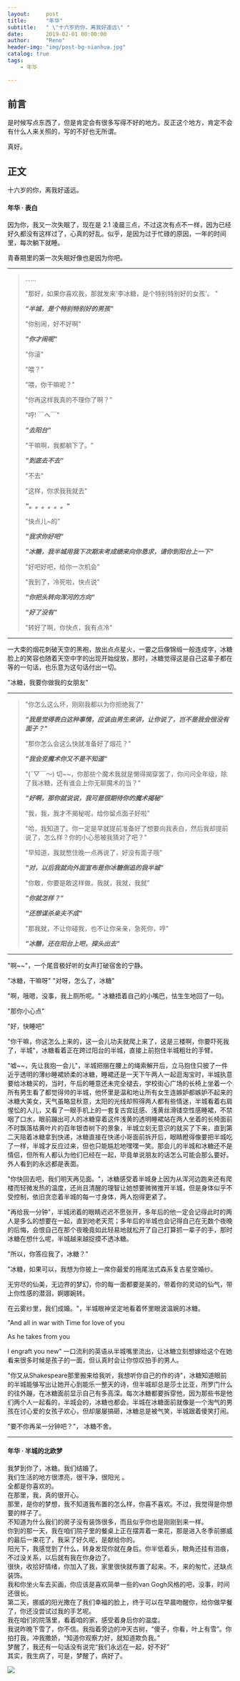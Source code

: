 ```yaml
---
layout:     post
title:      "年华"
subtitle:   " \"十六岁的你，离我好遥远\" "
date:       2019-02-01 00:00:00
author:     "Reno"
header-img: "img/post-bg-nianhua.jpg"
catalog: true
tags:
    - 年华

---
```


## 前言

是时候写点东西了，但是肯定会有很多写得不好的地方。反正这个地方，肯定不会有什么人来关照的，写的不好也无所谓。

真好。

## 正文

十六岁的你，离我好遥远。



#### 年华 · 表白

因为你，我又一次失眠了，现在是 2.1 凌晨三点，不过这次有点不一样，因为已经好久都没有这样过了，心真的好乱。似乎，是因为过于忙碌的原因，一年的时间里，每次躺下就睡。

青春期里的第一次失眠好像也是因为你吧。

---

> ......
>
> "那好，如果你喜欢我，那就发来'李冰糖，是个特别特别好的女孩'。 "
>
> ***"半城，是个特别特别好的男孩"***
>
> "你别闹，好不好啊"
>
> ***"你才闹呢"***
>
> "你滚"
>
> "喂？"
>
> "喂，你干嘛呢？"
>
> "你再这样我真的不理你了啊？"
>
> "哼! ￣へ￣"
>
> ***"去阳台"***
>
> "干嘛啊，我都躺下了。"
>
> ***"到底去不去"***
>
> "不去"
>
> "这样，你求我我就去"
>
> ***"。。。。。。"***
>
> "快点儿~的"
>
> ***"我求你好吧"***
>
> ***"冰糖，我半城用我下次期末考成绩来向你恳求，请你到阳台上一下"***
>
> "好吧好吧，给你一次机会"
>
> "我到了，冷死啦，快点说"
>
> ***"你把头转向浑河的方向"***
>
> ***"好了没有"***
>
> "转好了啊，你快点，我有点冷"

---

一大束的烟花刺破天空的黑袍，放出点点星火，一霎之后像锦缎一般连成字，冰糖脸上的笑容也随着天空中字的出现开始绽放，那时，冰糖觉得这是自己这辈子都在等的一句话，也乐意为这句话付出一切。

"冰糖，我要你做我的女朋友"

---

> "你怎么这么坏，刚刚我都以为你拒绝我了"
>
> ***"我是觉得表白这种事情，应该由男生来讲，让你说了，岂不是我会很没有面子？"***
>
> "那你怎么会这么快就准备好了烟花？"
>
> ***"我会变魔术你又不是不知道"***
>
> "(ˉ▽￣～) 切~~，你那些个魔术我就是懒得揭穿罢了，你问问全年级，除了我冰糖，还有谁会上你无聊魔术的当？"
>
> ***"好啊，那你就说说，我可是很期待你的魔术揭秘"***
>
> "我，我，我才不揭秘呢，给你留点面子好啦"
>
> "哈，我知道了。你一定是早就提前准备好了想要向我表白，然后我却提前说了，怎么样？你的小心思被我猜对了吧？"
>
> "早知道，我就憋住晚一点再说了，好没有面子哦"
>
> ***"对，以后我就向外面宣布是你冰糖倒追的我半城"***
>
> "你敢，你要是敢这样做，我就，我就，我就"
>
> ***"你就怎样？"***
>
> ***"还想谋杀亲夫不成"***
>
> "那我就，不让你碰我，也不让你亲亲，急死你，哼"
>
> ***"冰糖，还在阳台上吧，探头出去"***

---

"啊~~"，一个尾音极好听的女声打破宿舍的宁静。

"冰糖，干嘛呀"  "对呀，怎么了，冰糖"  

"啊，哦嗯，没事，我上厕所呢。" 冰糖捂着自己的小嘴巴，怯生生地回了一句。

"那你小心点"

"好，快睡吧"

"你干嘛，你这怎么上来的，这一会儿功夫就爬上来了，这是三楼啊，你要吓死我了，半城"，冰糖看着正在跨过阳台的半城，直接上前抱住半城粗壮的手臂。

"嘘~~，先让我抱一会儿"，半城把捆在腰上的绳索解开后，立马抱住只披了一件近乎透明的薄纱睡裙娇柔的冰糖，睡裙还是一天下午两人一起逛淘宝时，半城执意要给冰糖买的，当时，午后的睡意还未完全褪去，学校街心广场的长椅上坐着一个所有男生看了都觉得帅的半城，他怀里是温和地让所有女生连嫉妒都嫉妒不起来的冰糖大美女，天气虽略显秋意，太阳的光线却照得两人都有些情迷，半城看着右肩惺忪的人儿，又看了一眼手机上的一套复古宫廷感、浅黄丝滑镂空性感睡裙，不禁咽了口水，眼前蹦出可人的冰糖穿着这件浅黄的透明睡裙站在两人坐着的长椅面前不时飘落枯黄叶片的百年银杏树下的景象，半城立刻无意识的就买了下来，直到第二天陪着冰糖拿到快递，冰糖直接在快递小哥面前拆开后，眼睛瞪得像要把半城吃了一样，半城才反应过来，但也只能尴尬地嘿嘿一笑。那会儿的半城和冰糖还不是情侣，但所有人都认为他们已经在一起，毕竟单说朋友的话怎么可能会那么要好。外人看到的永远都是表面。

"你快回去吧，我们明天再见面。"，冰糖感受着半城身上因为从浑河边跑来还有爬楼而轻微发热的温度，还尚且清醒的理智让她想要微微推开半城，但是身体似乎不受控制，依旧贪恋着半城的每一寸身体，两人抱得更紧了。

"再给我一分钟"，半城闭着的眼睛迟迟不愿张开，多年后的他一定会记得此时的两人是多么的想要在一起，直到地老天荒；多年后的半城也会记得自己在无数个夜晚的后悔，会恨自己在那个夜晚竟如此轻易地就松开了自己打算抓一辈子的手，那时冰糖在想什么呢，半城越来越捉摸不透冰糖。

"所以，你答应我了，冰糖？"

"冰糖，如果可以，我想为你披上一席你最爱的拖尾法式森系复古星空婚纱。

无穷尽的仙美，无边界的梦幻，你的每一面都要是美的，带着你的灵动的仙气，带上你性感的潜洄，婀娜婉转。

在云雾纱里，我们成婚。"，半城眼神坚定地看着怀里眼波温婉的冰糖。

"And all in war with Time for love of you

As he takes from you

I engraft you new" 一口流利的英语从半城嘴里流出，让冰糖立刻想嫁给这个在她看来很多时候是孩子的一面，但认真时会让你惊叹拍手的男人。

"你又从Shakespeare那里搬来给我听，我想听你自己的作的诗"，冰糖知道眼前的半城能够写出让她开心到能乐一整天的诗，但半城却总是莎士比亚，所罗门什么的往外蹦，在冰糖面前显示自己有多高深。每次冰糖都要拆穿他，因为那些书是他们两个人一起看的，半城会的，冰糖也都会。半城在冰糖面前就像是一个淘气的男孩在讨心爱的女孩子欢心，但却屡屡搞砸，冰糖总是被气笑，半城跟着傻笑打闹。

"要不你再呆一分钟吧？"， 冰糖不舍。



---



#### 年华 · 半城的北欧梦

我梦到你了，冰糖。我们结婚了。  
我们生活的地方很漂亮，很干净，很阳光 。  
全都是你喜欢的。  
在那里，我，真的很开心。  
那里，是你的梦想，我不知道我布置的怎么样，你喜不喜欢。不过，我觉得是你想要的样子了。  
不知道为什么我们的房子没有装饰很多，而且似乎你也是刚刚到来一样。  
你到的那一天，我在咱们院子里的餐桌上正在摆弄着一束花，那是进入冬季前挪威的最后一束花了，我采了好久呢，是献给你的。  
阳光下，我感觉到了什么，转身发现你就在身后。你半低着头，眼角还挂有泪痕，不过没关系，以后就有我在你身边了。  
很快，收拾好情绪，你加入了我，家里很快就布置了起来。不，来的匆忙，还缺点装饰。  
我和你坐火车去买画，你应该是喜欢简单一些的van Gogh风格的吧，没事，时间还很长。  
第二天，挪威的阳光撒在了我们幸福的脸上，终于可以在早晨吻醒你，给你做早餐了，你还没尝试过我的手艺呢。  
我在咱们的院落里，看着咱的家，感受着身后你的温度。  
我说昨晚下雪了，你不信。我指着旁边的冲天古树，“傻子，你看，叶上有雪”。你拍打我，冲我撒娇，“知道你观察力好，就知道欺负我。”  
梦醒了，我还有一句话没有说完“我们永远在一起，好不好”  
其实，我生病了，可是，梦醒了，病好了。  

![](https://raw.githubusercontent.com/LSKLee1/LSKLee1.github.io/master/img/post-pic/%E5%B9%B4%E5%8D%8E/post-%E5%8D%8A%E5%9F%8E%E7%9A%84%E5%8C%97%E6%AC%A7%E6%A2%A6.jpg)







